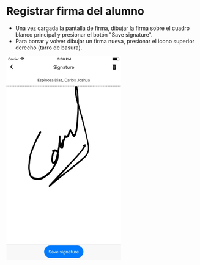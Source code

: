 # Registrar firma del alumno

* Una vez cargada la pantalla de firma, dibujar la firma sobre el cuadro blanco principal y presionar el botón "Save signature". 
* Para borrar y volver dibujar un firma nueva, presionar el icono superior derecho (tarro de basura).

<img src="img/screens/sign-00.jpg" class="border" width="300"/>
